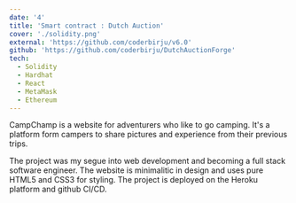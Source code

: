 ```yaml
---
date: '4'
title: 'Smart contract : Dutch Auction'
cover: './solidity.png'
external: 'https://github.com/coderbirju/v6.0'
github: 'https://github.com/coderbirju/DutchAuctionForge'
tech:
  - Solidity
  - Hardhat
  - React
  - MetaMask
  - Ethereum
---
```


CampChamp is a website for adventurers who like to go camping. It's a platform form campers to share pictures and experience from their previous trips.

The project was my segue into web development and becoming a full stack software engineer. The website is minimalitic in design and uses pure HTML5 and CSS3 for styling. The project is deployed on the Heroku platform and github CI/CD.
